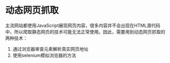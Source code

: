 # 动态网页抓取

主流网站都使用JavaScript展现网页内容，很多内容并不会出现在HTML源代码中，所以爬取静态网页的技术可能无法正常使用。因此，需要用到动态网页抓取的两种技术：
1. 通过浏览器审查元素解析真实网页地址
2. 使用selenium模拟浏览器的方法

